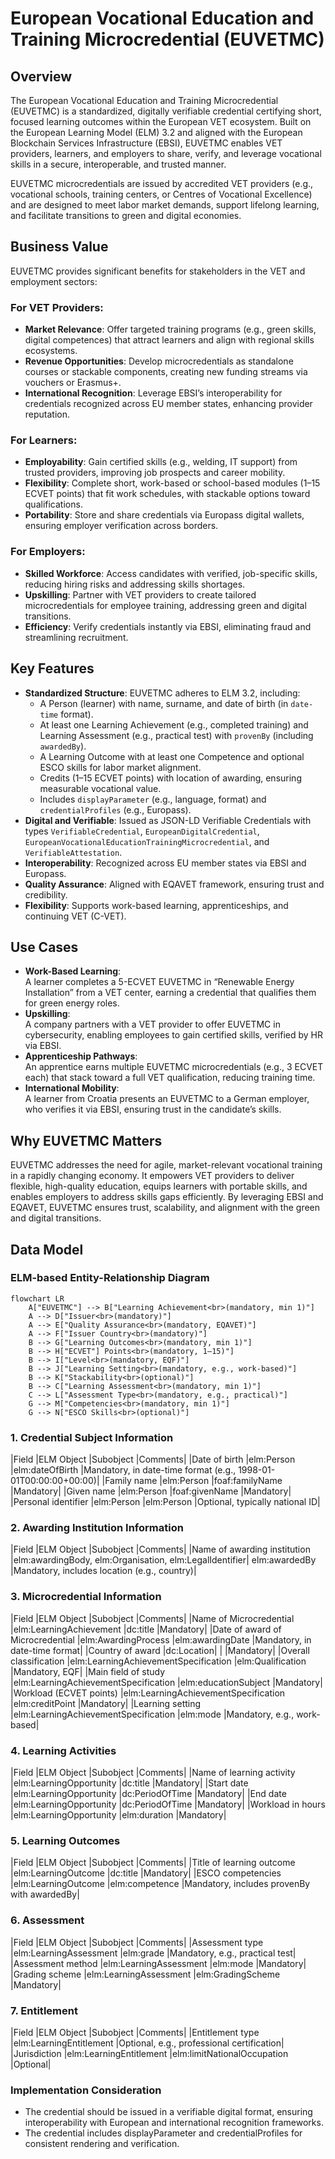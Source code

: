 # European Vocational Education and Training Microcredential (EUVETMC)

## Overview
The European Vocational Education and Training Microcredential (EUVETMC) is a standardized, digitally verifiable credential certifying short, focused learning outcomes within the European VET ecosystem. Built on the European Learning Model (ELM) 3.2 and aligned with the European Blockchain Services Infrastructure (EBSI), EUVETMC enables VET providers, learners, and employers to share, verify, and leverage vocational skills in a secure, interoperable, and trusted manner.

EUVETMC microcredentials are issued by accredited VET providers (e.g., vocational schools, training centers, or Centres of Vocational Excellence) and are designed to meet labor market demands, support lifelong learning, and facilitate transitions to green and digital economies.

## Business Value
EUVETMC provides significant benefits for stakeholders in the VET and employment sectors:

### For VET Providers:
* **Market Relevance**: Offer targeted training programs (e.g., green skills, digital competences) that attract learners and align with regional skills ecosystems.
* **Revenue Opportunities**: Develop microcredentials as standalone courses or stackable components, creating new funding streams via vouchers or Erasmus+.
* **International Recognition**: Leverage EBSI’s interoperability for credentials recognized across EU member states, enhancing provider reputation.

### For Learners:
* **Employability**: Gain certified skills (e.g., welding, IT support) from trusted providers, improving job prospects and career mobility.
* **Flexibility**: Complete short, work-based or school-based modules (1–15 ECVET points) that fit work schedules, with stackable options toward qualifications.
* **Portability**: Store and share credentials via Europass digital wallets, ensuring employer verification across borders.

### For Employers:
* **Skilled Workforce**: Access candidates with verified, job-specific skills, reducing hiring risks and addressing skills shortages.
* **Upskilling**: Partner with VET providers to create tailored microcredentials for employee training, addressing green and digital transitions.
* **Efficiency**: Verify credentials instantly via EBSI, eliminating fraud and streamlining recruitment.

## Key Features
- **Standardized Structure**: EUVETMC adheres to ELM 3.2, including:
  * A Person (learner) with name, surname, and date of birth (in `date-time` format).
  * At least one Learning Achievement (e.g., completed training) and Learning Assessment (e.g., practical test) with `provenBy` (including `awardedBy`).
  * A Learning Outcome with at least one Competence and optional ESCO skills for labor market alignment.
  * Credits (1–15 ECVET points) with location of awarding, ensuring measurable vocational value.
  * Includes `displayParameter` (e.g., language, format) and `credentialProfiles` (e.g., Europass).
- **Digital and Verifiable**: Issued as JSON-LD Verifiable Credentials with types `VerifiableCredential`, `EuropeanDigitalCredential`, `EuropeanVocationalEducationTrainingMicrocredential`, and `VerifiableAttestation`.
- **Interoperability**: Recognized across EU member states via EBSI and Europass.
- **Quality Assurance**: Aligned with EQAVET framework, ensuring trust and credibility.
- **Flexibility**: Supports work-based learning, apprenticeships, and continuing VET (C-VET).

## Use Cases
* **Work-Based Learning**:  
  A learner completes a 5-ECVET EUVETMC in “Renewable Energy Installation” from a VET center, earning a credential that qualifies them for green energy roles.
* **Upskilling**:  
  A company partners with a VET provider to offer EUVETMC in cybersecurity, enabling employees to gain certified skills, verified by HR via EBSI.
* **Apprenticeship Pathways**:  
  An apprentice earns multiple EUVETMC microcredentials (e.g., 3 ECVET each) that stack toward a full VET qualification, reducing training time.
* **International Mobility**:  
  A learner from Croatia presents an EUVETMC to a German employer, who verifies it via EBSI, ensuring trust in the candidate’s skills.

## Why EUVETMC Matters
EUVETMC addresses the need for agile, market-relevant vocational training in a rapidly changing economy. It empowers VET providers to deliver flexible, high-quality education, equips learners with portable skills, and enables employers to address skills gaps efficiently. By leveraging EBSI and EQAVET, EUVETMC ensures trust, scalability, and alignment with the green and digital transitions.

## **Data Model**

### **ELM-based Entity-Relationship Diagram**
```mermaid
flowchart LR
    A["EUVETMC"] --> B["Learning Achievement<br>(mandatory, min 1)"]
    A --> D["Issuer<br>(mandatory)"]
    A --> E["Quality Assurance<br>(mandatory, EQAVET)"]
    A --> F["Issuer Country<br>(mandatory)"]
    B --> G["Learning Outcomes<br>(mandatory, min 1)"]
    B --> H["ECVET"] Points<br>(mandatory, 1–15)"]
    B --> I["Level<br>(mandatory, EQF)"]
    B --> J["Learning Setting<br>(mandatory, e.g., work-based)"]
    B --> K["Stackability<br>(optional)"]
    B --> C["Learning Assessment<br>(mandatory, min 1)"]
    C --> L["Assessment Type<br>(mandatory, e.g., practical)"]
    G --> M["Competencies<br>(mandatory, min 1)"]
    G --> N["ESCO Skills<br>(optional)"]
```

### 1. Credential Subject Information

|Field	|ELM Object	|Subobject	|Comments|
|Date of birth	|elm:Person	|elm:dateOfBirth	|Mandatory, in date-time format (e.g., 1998-01-01T00:00:00+00:00)|
|Family name	|elm:Person	|foaf:familyName	|Mandatory|
|Given name	|elm:Person	|foaf:givenName	|Mandatory|
|Personal identifier	|elm:Person	|elm:Person	|Optional, typically national ID|

### 2. Awarding Institution Information

|Field	|ELM Object	|Subobject	|Comments|
|Name of awarding institution	|elm:awardingBody, elm:Organisation, elm:LegalIdentifier|	elm:awardedBy	|Mandatory, includes location (e.g., country)|

### 3. Microcredential Information

|Field	|ELM Object	|Subobject	|Comments|
|Name of Microcredential	|elm:LearningAchievement	|dc:title	|Mandatory|
|Date of award of Microcredential	|elm:AwardingProcess	|elm:awardingDate	|Mandatory, in date-time format|
|Country of award	|dc:Location|	|	|Mandatory|
|Overall classification	|elm:LearningAchievementSpecification	|elm:Qualification	|Mandatory, EQF|
|Main field of study	|elm:LearningAchievementSpecification	|elm:educationSubject	|Mandatory|
|Workload (ECVET points)	|elm:LearningAchievementSpecification	|elm:creditPoint	|Mandatory|
|Learning setting	|elm:LearningAchievementSpecification	|elm:mode	|Mandatory, e.g., work-based|

### 4. Learning Activities

|Field	|ELM Object	|Subobject	|Comments|
|Name of learning activity	|elm:LearningOpportunity	|dc:title	|Mandatory|
|Start date	|elm:LearningOpportunity	|dc:PeriodOfTime	|Mandatory|
|End date	|elm:LearningOpportunity	|dc:PeriodOfTime	|Mandatory|
|Workload in hours	|elm:LearningOpportunity	|elm:duration	|Mandatory|

### 5. Learning Outcomes

|Field	|ELM Object	|Subobject	|Comments|
|Title of learning outcome	|elm:LearningOutcome	|dc:title	|Mandatory|
|ESCO competencies	|elm:LearningOutcome	|elm:competence	|Mandatory, includes provenBy with awardedBy|

### 6. Assessment

|Field	|ELM Object	|Subobject	|Comments|
|Assessment type	|elm:LearningAssessment	|elm:grade	|Mandatory, e.g., practical test|
|Assessment method	|elm:LearningAssessment	|elm:mode	|Mandatory|
|Grading scheme	|elm:LearningAssessment	|elm:GradingScheme	|Mandatory|

### 7. Entitlement

|Field	|ELM Object	|Subobject	|Comments|
|Entitlement type	|elm:LearningEntitlement		|Optional, e.g., professional certification|
|Jurisdiction	|elm:LearningEntitlement	|elm:limitNationalOccupation	|Optional|


### Implementation Consideration
* The credential should be issued in a verifiable digital format, ensuring interoperability with European and international recognition frameworks.
* The credential includes displayParameter and credentialProfiles for consistent rendering and verification.